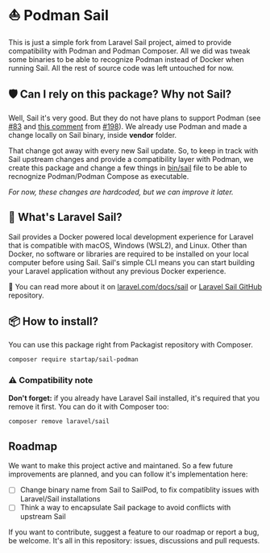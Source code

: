 # ⛵ Podman Sail

This is just a simple fork from Laravel Sail project, aimed to provide compatibility with Podman and Podman Composer. 
All we did was tweak some binaries to be able to recognize Podman instead of Docker when running Sail. All the rest of source code was left untouched for now.

## 🛡️ Can I rely on this package? Why not Sail?

Well, Sail it's very good. But they do not have plans to support Podman (see [#83](https://github.com/laravel/sail/issues/83) and [this comment](https://github.com/laravel/sail/pull/198#issuecomment-881747365) from [#198](https://github.com/laravel/sail/pull/198)). 
We already use Podman and made a change locally on Sail binary, inside **vendor** folder. 

That change got away with every new Sail update. So, to keep in track with Sail upstream changes and provide a compatibility layer with Podman, we create this package and change a few things in [bin/sail](https://github.com/Startap/sail-podman/blob/main/bin/sail) file to be able to recnognize Podman/Podman Compose as executable. 

_For now, these changes are hardcoded, but we can improve it later._

## 🤔 What's Laravel Sail?

Sail provides a Docker powered local development experience for Laravel that is compatible with macOS, Windows (WSL2), and Linux. Other than Docker, no software or libraries are required to be installed on your local computer before using Sail. Sail's simple CLI means you can start building your Laravel application without any previous Docker experience.

📜 You can read more about it on [laravel.com/docs/sail](https://laravel.com/docs/sail) or [Laravel Sail GitHub](https://github.com/laravel/sail) repository.

## 📦 How to install?

You can use this package right from Packagist repository with Composer.

```bash
composer require startap/sail-podman
```

### ⚠️ Compatibility note
**Don't forget:** if you already have Laravel Sail installed, it's required that you remove it first. You can do it with Composer too:

```bash
composer remove laravel/sail
```

## Roadmap

We want to make this project active and maintaned. So a few future improvements are planned, and you can follow it's implementation here:

- [ ] Change binary name from Sail to SailPod, to fix compatiblity issues with Laravel/Sail installations
- [ ] Think a way to encapsulate Sail package to avoid conflicts with upstream Sail

If you want to contribute, suggest a feature to our roadmap or report a bug, be welcome. It's all in this repository: issues, discussions and pull requests.
